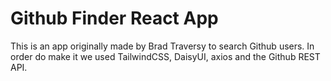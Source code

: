 # Github Finder React App

This is an app originally made by Brad Traversy to search Github users. In order do make it we used TailwindCSS, DaisyUI, axios and the Github REST API.
